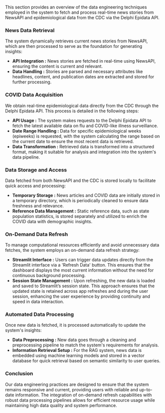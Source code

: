 This section provides an overview of the data engineering techniques employed in the system to fetch and process real-time news stories from NewsAPI and epidemiological data from the CDC via the Delphi Epidata API.

### News Data Retrieval
The system dynamically retrieves current news stories from NewsAPI, which are then processed to serve as the foundation for generating insights:

- **API Integration :** News stories are fetched in real-time using NewsAPI, ensuring the content is current and relevant.
- **Data Handling :** Stories are parsed and necessary attributes like headlines, content, and publication dates are extracted and stored for further processing.

### COVID Data Acquisition
We obtain real-time epidemiological data directly from the CDC through the Delphi Epidata API. This process is detailed in the following steps:

- **API Usage :** The system makes requests to the Delphi Epidata API to fetch the latest available data on flu and COVID-like illness surveillance.
- **Date Range Handling :** Data for specific epidemiological weeks (epiweeks) is requested, with the system calculating the range based on the current date to ensure the most recent data is retrieved.
- **Data Transformation :** Retrieved data is transformed into a structured format, making it suitable for analysis and integration into the system's data pipeline.


### Data Storage and Access
Data fetched from both NewsAPI and the CDC is stored locally to facilitate quick access and processing:

- **Temporary Storage :** News articles and COVID data are initially stored in a temporary directory, which is periodically cleaned to ensure data freshness and relevance.
- **Reference Data Management :** Static reference data, such as state population statistics, is stored separately and utilized to enrich the COVID data with demographic insights.

### On-Demand Data Refresh
To manage computational resources efficiently and avoid unnecessary data fetches, the system employs an on-demand data refresh strategy:

- **Streamlit Interface :** Users can trigger data updates directly from the Streamlit interface via a 'Refresh Data' button. This ensures that the dashboard displays the most current information without the need for continuous background processing.
- **Session State Management :** Upon refreshing, the new data is loaded and saved to Streamlit’s session state. This approach ensures that the updated state is retained across app refreshes and during the user session, enhancing the user experience by providing continuity and speed in data interaction.

### Automated Data Processing
Once new data is fetched, it is processed automatically to update the system's insights:

- **Data Preprocessing :** New data goes through a cleaning and preprocessing pipeline to match the system's requirements for analysis.
- **Information Retrieval Setup :** For the RAG system, news data is embedded using machine learning models and stored in a vector database for quick retrieval based on semantic similarity to user queries.

### Conclusion
Our data engineering practices are designed to ensure that the system remains responsive and current, providing users with reliable and up-to-date information. The integration of on-demand refresh capabilities with robust data processing pipelines allows for efficient resource usage while maintaining high data quality and system performance.